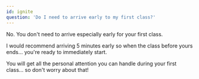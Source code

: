 ```yaml
---
id: ignite
question: 'Do I need to arrive early to my first class?'
---
```


No. You don't need to arrive especially early for your first class.

I would recommend arriving 5 minutes early so when the class before yours ends... you're ready to immediately start.

You will get all the personal attention you can handle during your first class... so don't worry about that!
